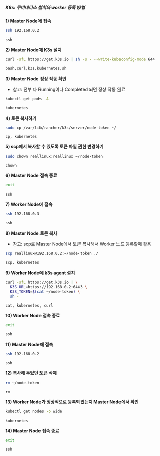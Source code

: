 ##### K8s: 쿠버네티스 설치와 worker 등록 방법 #####


**1) Master Node에 접속**

```bash
ssh 192.168.0.2
```
```tech
ssh
```

**2) Master Node에 K3s 설치**

```bash
curl -sfL https://get.k3s.io | sh -s - --write-kubeconfig-mode 644
```
```tech
bash,curl,k3s,kubernetes,sh
```

**3) Master Node 정상 작동 확인**

* 참고: 전부 다 Running이나 Completed 되면 정상 작동 완료

```bash
kubectl get pods -A
```
```tech
kubernetes
```

**4) 토큰 복사하기**

```bash
sudo cp /var/lib/rancher/k3s/server/node-token ~/
```
```tech
cp, kubernetes
```

**5) scp에서 복사할 수 있도록 토큰 파일 권한 변경하기**

```bash
sudo chown reallinux:reallinux ~/node-token
```
```tech
chown
```

**6) Master Node 접속 종료**

```bash
exit
```
```tech
ssh
```

**7) Worker Node에 접속**

```bash
ssh 192.168.0.3
```
```tech
ssh
```

**8) Master Node 토큰 복사**

* 참고: scp로 Master Node에서 토큰 복사해서 Worker 노드 등록할때 활용

```bash
scp reallinux@192.168.0.2:~/node-token ./
```
```tech
scp, kubernetes
```

**9) Worker Node에 k3s agent 설치**

```bash
curl -sfL https://get.k3s.io | \
  K3S_URL=https://192.168.0.2:6443 \
  K3S_TOKEN=$(cat ~/node-token) \
  sh -
```
```tech
cat, kubernetes, curl
```

**10) Worker Node 접속 종료**

```bash
exit
```
```tech
ssh
```

**11) Master Node에 접속**

```bash
ssh 192.168.0.2
```
```tech
ssh
```

**12) 복사해 두었던 토큰 삭제**

```bash
rm ~/node-token
```
```tech
rm
```

**13) Worker Node가 정상적으로 등록되었는지 Master Node에서 확인**

```bash
kubectl get nodes -o wide
```
```tech
kubernetes
```

**14) Master Node 접속 종료**

```bash
exit
```
```tech
ssh
```

